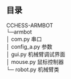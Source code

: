 

## 目录 
CCHESS-ARMBOT   
└─armbot    
   │  com.py       串口  
   │  config_a.py  参数  
   │  gui.py       机械臂调试界面    
   │  mouse.py     鼠标控制器    
   └─ robot.py     机械臂类  

